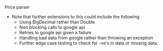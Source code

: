 Price parser

* Note that further extensions to this could include the following
  * Using BigDecimal rather than Double
  * Non blocking calls to google api
  * Retries to google api given a failure
  * Handling bad data from google rather than throwing an exception
  * Further edge case testing to check for -ve's in data or missing data.